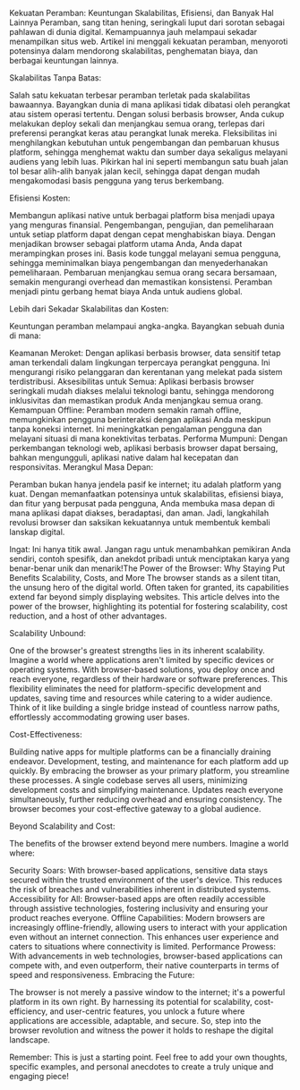 
Kekuatan Peramban: Keuntungan Skalabilitas, Efisiensi, dan Banyak Hal Lainnya
Peramban, sang titan hening, seringkali luput dari sorotan sebagai pahlawan di dunia digital. Kemampuannya jauh melampaui sekadar menampilkan situs web. Artikel ini menggali kekuatan peramban, menyoroti potensinya dalam mendorong skalabilitas, penghematan biaya, dan berbagai keuntungan lainnya.

Skalabilitas Tanpa Batas:

Salah satu kekuatan terbesar peramban terletak pada skalabilitas bawaannya. Bayangkan dunia di mana aplikasi tidak dibatasi oleh perangkat atau sistem operasi tertentu. Dengan solusi berbasis browser, Anda cukup melakukan deploy sekali dan menjangkau semua orang, terlepas dari preferensi perangkat keras atau perangkat lunak mereka. Fleksibilitas ini menghilangkan kebutuhan untuk pengembangan dan pembaruan khusus platform, sehingga menghemat waktu dan sumber daya sekaligus melayani audiens yang lebih luas. Pikirkan hal ini seperti membangun satu buah jalan tol besar alih-alih banyak jalan kecil, sehingga dapat dengan mudah mengakomodasi basis pengguna yang terus berkembang.

Efisiensi Kosten:

Membangun aplikasi native untuk berbagai platform bisa menjadi upaya yang menguras finansial. Pengembangan, pengujian, dan pemeliharaan untuk setiap platform dapat dengan cepat menghabiskan biaya. Dengan menjadikan browser sebagai platform utama Anda, Anda dapat merampingkan proses ini. Basis kode tunggal melayani semua pengguna, sehingga meminimalkan biaya pengembangan dan menyederhanakan pemeliharaan. Pembaruan menjangkau semua orang secara bersamaan, semakin mengurangi overhead dan memastikan konsistensi. Peramban menjadi pintu gerbang hemat biaya Anda untuk audiens global.

Lebih dari Sekadar Skalabilitas dan Kosten:

Keuntungan peramban melampaui angka-angka. Bayangkan sebuah dunia di mana:

Keamanan Meroket: Dengan aplikasi berbasis browser, data sensitif tetap aman terkendali dalam lingkungan terpercaya perangkat pengguna. Ini mengurangi risiko pelanggaran dan kerentanan yang melekat pada sistem terdistribusi.
Aksesibilitas untuk Semua: Aplikasi berbasis browser seringkali mudah diakses melalui teknologi bantu, sehingga mendorong inklusivitas dan memastikan produk Anda menjangkau semua orang.
Kemampuan Offline: Peramban modern semakin ramah offline, memungkinkan pengguna berinteraksi dengan aplikasi Anda meskipun tanpa koneksi internet. Ini meningkatkan pengalaman pengguna dan melayani situasi di mana konektivitas terbatas.
Performa Mumpuni: Dengan perkembangan teknologi web, aplikasi berbasis browser dapat bersaing, bahkan mengungguli, aplikasi native dalam hal kecepatan dan responsivitas.
Merangkul Masa Depan:

Peramban bukan hanya jendela pasif ke internet; itu adalah platform yang kuat. Dengan memanfaatkan potensinya untuk skalabilitas, efisiensi biaya, dan fitur yang berpusat pada pengguna, Anda membuka masa depan di mana aplikasi dapat diakses, beradaptasi, dan aman. Jadi, langkahilah revolusi browser dan saksikan kekuatannya untuk membentuk kembali lanskap digital.

Ingat: Ini hanya titik awal. Jangan ragu untuk menambahkan pemikiran Anda sendiri, contoh spesifik, dan anekdot pribadi untuk menciptakan karya yang benar-benar unik dan menarik!The Power of the Browser: Why Staying Put Benefits Scalability, Costs, and More
The browser stands as a silent titan, the unsung hero of the digital world. Often taken for granted, its capabilities extend far beyond simply displaying websites. This article delves into the power of the browser, highlighting its potential for fostering scalability, cost reduction, and a host of other advantages.

Scalability Unbound:

One of the browser's greatest strengths lies in its inherent scalability. Imagine a world where applications aren't limited by specific devices or operating systems. With browser-based solutions, you deploy once and reach everyone, regardless of their hardware or software preferences. This flexibility eliminates the need for platform-specific development and updates, saving time and resources while catering to a wider audience. Think of it like building a single bridge instead of countless narrow paths, effortlessly accommodating growing user bases.

Cost-Effectiveness:

Building native apps for multiple platforms can be a financially draining endeavor. Development, testing, and maintenance for each platform add up quickly. By embracing the browser as your primary platform, you streamline these processes. A single codebase serves all users, minimizing development costs and simplifying maintenance. Updates reach everyone simultaneously, further reducing overhead and ensuring consistency. The browser becomes your cost-effective gateway to a global audience.

Beyond Scalability and Cost:

The benefits of the browser extend beyond mere numbers. Imagine a world where:

Security Soars: With browser-based applications, sensitive data stays secured within the trusted environment of the user's device. This reduces the risk of breaches and vulnerabilities inherent in distributed systems.
Accessibility for All: Browser-based apps are often readily accessible through assistive technologies, fostering inclusivity and ensuring your product reaches everyone.
Offline Capabilities: Modern browsers are increasingly offline-friendly, allowing users to interact with your application even without an internet connection. This enhances user experience and caters to situations where connectivity is limited.
Performance Prowess: With advancements in web technologies, browser-based applications can compete with, and even outperform, their native counterparts in terms of speed and responsiveness.
Embracing the Future:

The browser is not merely a passive window to the internet; it's a powerful platform in its own right. By harnessing its potential for scalability, cost-efficiency, and user-centric features, you unlock a future where applications are accessible, adaptable, and secure. So, step into the browser revolution and witness the power it holds to reshape the digital landscape.

Remember: This is just a starting point. Feel free to add your own thoughts, specific examples, and personal anecdotes to create a truly unique and engaging piece!
